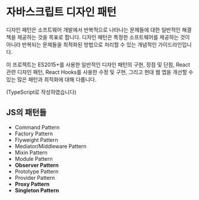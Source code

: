 # 자바스크립트 디자인 패턴

디자인 패턴은 소프트웨어 개발에서 반복적으로 나타나는 문제들에 대한 일반적인 해결책을 제공하는 것을 목표로 합니다. 디자인 패턴은 특정한 소프트웨어를 제공하는 것이 아니라 반복되는 문제들을 최적화된 방법으로 처리할 수 있는 개념적인 가이드라인입니다.

이 프로젝트는 ES2015+를 사용한 일반적인 디자인 패턴의 구현, 장점 및 단점, React 관련 디자인 패턴, React Hooks를 사용한 수정 및 구현, 그리고 현대 웹 앱을 개선할 수 있는 많은 패턴과 최적화에 대해 다룹니다.

(TypeScript로 작성하였습니다)

## JS의 패턴들

- Command Pattern
- Factory Pattern
- Flyweight Pattern
- Mediator/Middleware Pattern
- Mixin Pattern
- Module Pattern
- **Observer Pattern**
- Prototype Pattern
- Provider Pattern
- **Proxy Pattern**
- **Singleton Pattern**
